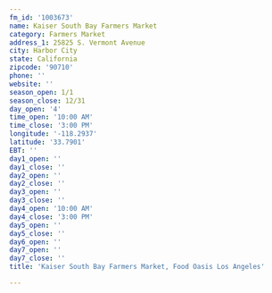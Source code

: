 ```yaml
---
fm_id: '1003673'
name: Kaiser South Bay Farmers Market
category: Farmers Market
address_1: 25825 S. Vermont Avenue
city: Harbor City
state: California
zipcode: '90710'
phone: ''
website: ''
season_open: 1/1
season_close: 12/31
day_open: '4'
time_open: '10:00 AM'
time_close: '3:00 PM'
longitude: '-118.2937'
latitude: '33.7901'
EBT: ''
day1_open: ''
day1_close: ''
day2_open: ''
day2_close: ''
day3_open: ''
day3_close: ''
day4_open: '10:00 AM'
day4_close: '3:00 PM'
day5_open: ''
day5_close: ''
day6_open: ''
day7_open: ''
day7_close: ''
title: 'Kaiser South Bay Farmers Market, Food Oasis Los Angeles'

---
```

